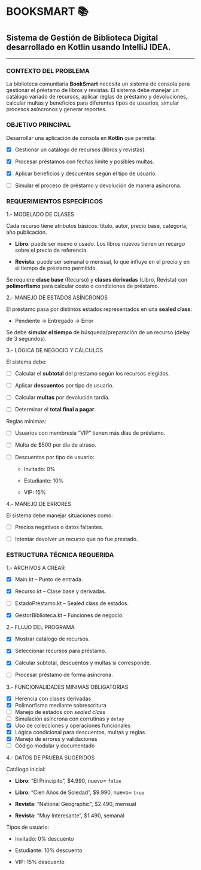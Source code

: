# BOOKSMART 📚

## Sistema de Gestión de Biblioteca Digital desarrollado en Kotlin usando IntelliJ IDEA.

********
### CONTEXTO DEL PROBLEMA
La biblioteca comunitaria **BookSmart** necesita un sistema de consola para gestionar el préstamo de libros y revistas. El sistema debe manejar un catálogo variado de recursos, aplicar reglas de préstamo y devoluciones, calcular multas y beneficios para diferentes tipos de usuarios, simular procesos asíncronos y generar reportes.

### OBJETIVO PRINCIPAL

Desarrollar una aplicación de consola en **Kotlin** que permita:

- [X] Gestionar un catálogo de recursos (libros y revistas).

- [x] Procesar préstamos con fechas límite y posibles multas.

- [x] Aplicar beneficios y descuentos según el tipo de usuario.

- [ ] Simular el proceso de préstamo y devolución de manera asíncrona.


### REQUERIMIENTOS ESPECÍFICOS

1.- MODELADO DE CLASES

Cada recurso tiene atributos básicos: título, autor, precio base, categoría, año publicación.

*   **Libro**: puede ser nuevo o usado. Los libros nuevos tienen un recargo sobre el precio de referencia.

*   **Revista**: puede ser semanal o mensual, lo que influye en el precio y en el tiempo de préstamo permitido.


Se requiere **clase base** (Recurso) y **clases derivadas** (Libro, Revista) con **polimorfismo** para calcular costo o condiciones de préstamo.


2.- MANEJO DE ESTADOS ASÍNCRONOS

El préstamo pasa por distintos estados representados en una **sealed class**:

*   Pendiente → Entregado → Error


Se debe **simular el tiempo** de búsqueda/preparación de un recurso (delay de 3 segundos).

3.- LÓGICA DE NEGOCIO Y CÁLCULOS

El sistema debe:

- [ ]   Calcular el **subtotal** del préstamo según los recursos elegidos.

- [ ]   Aplicar **descuentos** por tipo de usuario.

- [ ]   Calcular **multas** por devolución tardía.

- [ ]   Determinar el **total final a pagar**.


Reglas mínimas:

- [ ]   Usuarios con membresía “VIP” tienen más días de préstamo.

- [ ]   Multa de $500 por día de atraso.

- [ ]   Descuentos por tipo de usuario:

    *   Invitado: 0%

    *   Estudiante: 10%

    *   VIP: 15%


4.- MANEJO DE ERRORES

El sistema debe manejar situaciones como:

- [ ]   Precios negativos o datos faltantes.

- [ ]   Intentar devolver un recurso que no fue prestado.


### ESTRUCTURA TÉCNICA REQUERIDA

1.- ARCHIVOS A CREAR

- [X] Main.kt – Punto de entrada.

- [X] Recurso.kt – Clase base y derivadas.

- [ ] EstadoPrestamo.kt – Sealed class de estados.

- [X] GestorBiblioteca.kt – Funciones de negocio.

2.- FLUJO DEL PROGRAMA

- [x] Mostrar catálogo de recursos.

- [x] Seleccionar recursos para préstamo.

- [x] Calcular subtotal, descuentos y multas si corresponde.

- [ ] Procesar préstamo de forma asíncrona.


3.- FUNCIONALIDADES MINIMAS OBLIGATORIAS

- [x] Herencia con clases derivadas
- [x] Polimorfismo mediante sobrescritura
- [ ] Manejo de estados con _sealed class_
- [ ] Simulación asíncrona con corrutinas y `delay`
- [x] Uso de colecciones y operaciones funcionales
- [x] Lógica condicional para descuentos, multas y reglas
- [x] Manejo de errores y validaciones
- [ ] Código modular y documentado

4.- DATOS DE PRUEBA SUGERIDOS

Catálogo inicial:
*   **Libro**: “El Principito”, $4.990, nuevo= `false`

*   **Libro**: “Cien Años de Soledad”, $9.990, nuevo= `true`

*   **Revista**: “National Geographic”, $2.490, mensual

*   **Revista**: “Muy Interesante”, $1.490, semanal


Tipos de usuario:
*   Invitado: 0% descuento

*   Estudiante: 10% descuento

*   VIP: 15% descuento